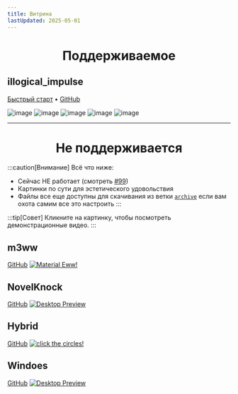 ```yaml
---
title: Витрина
lastUpdated: 2025-05-01
---
```


<div align="center">
    <h1>Поддерживаемое</h1>
</div>

## illogical_impulse
[Быстрый старт](../../i-i/01setup)    •    [GitHub](https://github.com/end-4/dots-hyprland)

![image](/dots-hyprland-wiki/screenshots/i-i.1.png)
![image](/dots-hyprland-wiki/screenshots/i-i.2.png)
![image](/dots-hyprland-wiki/screenshots/i-i.3.png)
![image](/dots-hyprland-wiki/screenshots/i-i.4.png)
![image](/dots-hyprland-wiki/screenshots/i-i.5.png)

---

<div align="center">
    <h1>Не поддерживается</h1>
</div>

:::caution[Внимание]
Всё что ниже:
- Сейчас НЕ работает (смотреть [#99](https://github.com/end-4/dots-hyprland/issues/99))
- Картинки по сути для эстетического удовольствия
- Файлы все еще доступны для скачивания из ветки [`archive`](https://github.com/end-4/dots-hyprland/tree/archive) если вам охота самим все это настроить
:::

:::tip[Совет]
Кликните на картинку, чтобы посмотреть демонстрационные видео.
:::

## m3ww
[GitHub](https://github.com/end-4/dots-hyprland/tree/archive)
<a href="https://streamable.com/85ch8x">
 <img src="/dots-hyprland-wiki/screenshots/m3ww.1.png" alt="Material Eww!">
</a>

## NovelKnock
[GitHub](https://github.com/end-4/dots-hyprland/tree/archive)
<a href="https://streamable.com/7vo61k">
 <img src="/dots-hyprland-wiki/screenshots/n-k.1.png" alt="Desktop Preview">
</a>

## Hybrid
[GitHub](https://github.com/end-4/dots-hyprland/tree/archive)
<a href="https://streamable.com/4oogot">
 <img src="/dots-hyprland-wiki/screenshots/hybrid.1.png" alt="click the circles!">
</a>

## Windoes
[GitHub](https://github.com/end-4/dots-hyprland/tree/archive)
<a href="https://streamable.com/5qx614">
 <img src="/dots-hyprland-wiki/screenshots/windoes.1.png" alt="Desktop Preview">
</a>
